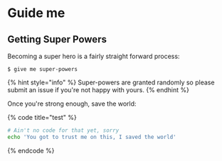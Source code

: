 # Guide me

## Getting Super Powers

Becoming a super hero is a fairly straight forward process:

```
$ give me super-powers
```

{% hint style="info" %}
 Super-powers are granted randomly so please submit an issue if you're not happy with yours.
{% endhint %}

Once you're strong enough, save the world:

{% code title="test" %}
```bash
# Ain't no code for that yet, sorry
echo 'You got to trust me on this, I saved the world'
```
{% endcode %}



